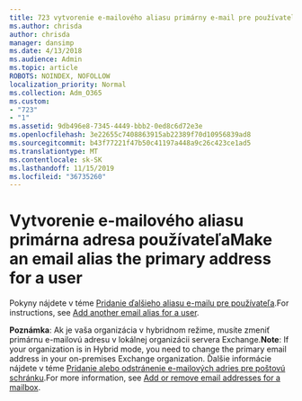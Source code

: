 ```yaml
---
title: 723 vytvorenie e-mailového aliasu primárny e-mail pre používateľa
ms.author: chrisda
author: chrisda
manager: dansimp
ms.date: 4/13/2018
ms.audience: Admin
ms.topic: article
ROBOTS: NOINDEX, NOFOLLOW
localization_priority: Normal
ms.collection: Adm_O365
ms.custom:
- "723"
- "1"
ms.assetid: 9db496e8-7345-4449-bbb2-0ed8c6d72e3e
ms.openlocfilehash: 3e22655c7408863915ab22389f70d10956839ad8
ms.sourcegitcommit: b43f77221f47b50c41197a448a9c26c423ce1ad5
ms.translationtype: MT
ms.contentlocale: sk-SK
ms.lasthandoff: 11/15/2019
ms.locfileid: "36735260"
---
```

# <a name="make-an-email-alias-the-primary-address-for-a-user"></a><span data-ttu-id="a89f3-102">Vytvorenie e-mailového aliasu primárna adresa používateľa</span><span class="sxs-lookup"><span data-stu-id="a89f3-102">Make an email alias the primary address for a user</span></span>

<span data-ttu-id="a89f3-103">Pokyny nájdete v téme [Pridanie ďalšieho aliasu e-mailu pre používateľa](https://docs.microsoft.com/office365/admin/email/add-another-email-alias-for-a-user).</span><span class="sxs-lookup"><span data-stu-id="a89f3-103">For instructions, see [Add another email alias for a user](https://docs.microsoft.com/office365/admin/email/add-another-email-alias-for-a-user).</span></span>

<span data-ttu-id="a89f3-104">**Poznámka**: Ak je vaša organizácia v hybridnom režime, musíte zmeniť primárnu e-mailovú adresu v lokálnej organizácii servera Exchange.</span><span class="sxs-lookup"><span data-stu-id="a89f3-104">**Note**: If your organization is in Hybrid mode, you need to change the primary email address in your on-premises Exchange organization.</span></span> <span data-ttu-id="a89f3-105">Ďalšie informácie nájdete v téme [Pridanie alebo odstránenie e-mailových adries pre poštovú schránku](https://technet.microsoft.com/library/bb123794.aspx).</span><span class="sxs-lookup"><span data-stu-id="a89f3-105">For more information, see [Add or remove email addresses for a mailbox](https://technet.microsoft.com/library/bb123794.aspx).</span></span>
